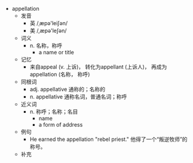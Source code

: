 - appellation
  - 发音
    - 英 /ˌæpə'leiʃən/
    - 美 /,æpə'leʃən/
  - 词义
    - n. 名称，称呼
      - a name or title
  - 记忆
    - 来自appeal (v. 上诉)， 转化为appellant (上诉人)， 再成为appellation (名称， 称呼)
  - 同根词
    - adj. appellative 通称的；名称的
    - n. appellative 通称名词，普通名词；称呼
  - 近义词
    - n. 称呼；名称；名目
      - name
      - a form of address
  - 例句
    - He earned the appellation "rebel priest." 他得了一个“叛逆牧师”的称号。
  - 补充